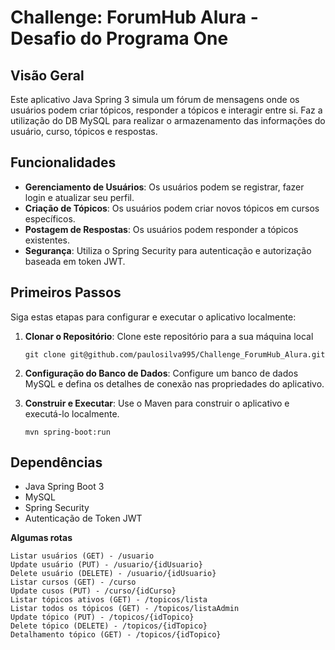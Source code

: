 # Challenge: ForumHub Alura - Desafio do Programa One

## Visão Geral
Este aplicativo Java Spring 3 simula um fórum de mensagens onde os usuários podem criar tópicos, responder a tópicos e interagir entre si. Faz a utilização do DB MySQL para realizar o armazenamento das informações do usuário, curso, tópicos e respostas.

## Funcionalidades
- **Gerenciamento de Usuários**: Os usuários podem se registrar, fazer login e atualizar seu perfil.
- **Criação de Tópicos**: Os usuários podem criar novos tópicos em cursos específicos.
- **Postagem de Respostas**: Os usuários podem responder a tópicos existentes.
- **Segurança**: Utiliza o Spring Security para autenticação e autorização baseada em token JWT.

## Primeiros Passos
Siga estas etapas para configurar e executar o aplicativo localmente:

1. **Clonar o Repositório**: Clone este repositório para a sua máquina local
   ```
   git clone git@github.com/paulosilva995/Challenge_ForumHub_Alura.git
   ```
   
2. **Configuração do Banco de Dados**: Configure um banco de dados MySQL e defina os detalhes de conexão nas propriedades do aplicativo.

3. **Construir e Executar**: Use o Maven para construir o aplicativo e executá-lo localmente.
   ```
   mvn spring-boot:run
   ```
   
## Dependências
- Java Spring Boot 3
- MySQL
- Spring Security
- Autenticação de Token JWT



**Algumas rotas**
   ```
Listar usuários (GET) - /usuario
Update usuário (PUT) - /usuario/{idUsuario}
Delete usuário (DELETE) - /usuario/{idUsuario}
Listar cursos (GET) - /curso
Update cusos (PUT) - /curso/{idCurso}
Listar tópicos ativos (GET) - /topicos/lista
Listar todos os tópicos (GET) - /topicos/listaAdmin
Update tópico (PUT) - /topicos/{idTopico}
Delete tópico (DELETE) - /topicos/{idTopico}
Detalhamento tópico (GET) - /topicos/{idTopico}
   ```
